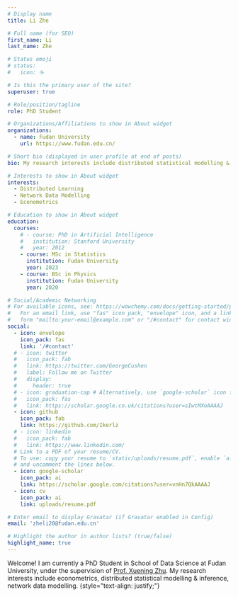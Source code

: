 ```yaml
---
# Display name
title: Li Zhe

# Full name (for SEO)
first_name: Li
last_name: Zhe

# Status emoji
# status:
#   icon: ☕️

# Is this the primary user of the site?
superuser: true

# Role/position/tagline
role: PhD Student

# Organizations/Affiliations to show in About widget
organizations:
  - name: Fudan University
    url: https://www.fudan.edu.cn/

# Short bio (displayed in user profile at end of posts)
bio: My research interests include distributed statistical modelling & inference, network data modelling.

# Interests to show in About widget
interests:
  - Distributed Learning
  - Network Data Modelling
  - Econometrics

# Education to show in About widget
education:
  courses:
    # - course: PhD in Artificial Intelligence
    #   institution: Stanford University
    #   year: 2012
    - course: MSc in Statistics
      institution: Fudan University
      year: 2023
    - course: BSc in Physics
      institution: Fudan University
      year: 2020

# Social/Academic Networking
# For available icons, see: https://wowchemy.com/docs/getting-started/page-builder/#icons
#   For an email link, use "fas" icon pack, "envelope" icon, and a link in the
#   form "mailto:your-email@example.com" or "/#contact" for contact widget.
social:
  - icon: envelope
    icon_pack: fas
    link: '/#contact'
  # - icon: twitter
  #   icon_pack: fab
  #   link: https://twitter.com/GeorgeCushen
  #   label: Follow me on Twitter
  #   display:
  #     header: true
  # - icon: graduation-cap # Alternatively, use `google-scholar` icon from `ai` icon pack
  #   icon_pack: fas
  #   link: https://scholar.google.co.uk/citations?user=sIwtMXoAAAAJ
  - icon: github
    icon_pack: fab
    link: https://github.com/Ikerlz
  # - icon: linkedin
  #   icon_pack: fab
  #   link: https://www.linkedin.com/
  # Link to a PDF of your resume/CV.
  # To use: copy your resume to `static/uploads/resume.pdf`, enable `ai` icons in `params.yaml`,
  # and uncomment the lines below.
  - icon: google-scholar
    icon_pack: ai
    link: https://scholar.google.com/citations?user=vnHn7QkAAAAJ
  - icon: cv
    icon_pack: ai
    link: uploads/resume.pdf

# Enter email to display Gravatar (if Gravatar enabled in Config)
email: 'zheli20@fudan.edu.cn'

# Highlight the author in author lists? (true/false)
highlight_name: true
---
```


Welcome! I am currently a PhD Student in School of Data Science at Fudan University, under the supervision of [Prof. Xuening Zhu](https://xueningzhu.github.io/). My research interests include econometrics, distributed statistical modelling & inference, network data modelling.
{style="text-align: justify;"}
